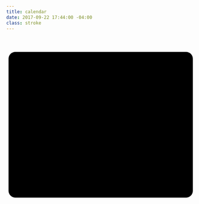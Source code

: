 ```yaml
---
title: calendar
date: 2017-09-22 17:44:00 -04:00
class: stroke
---
```

<svg version="1.1" id="Layer_1" xmlns="http://www.w3.org/2000/svg" xmlns:xlink="http://www.w3.org/1999/xlink" x="0px" y="0px"
	 viewBox="0 0 100 86.2" style="enable-background:new 0 0 100 86.2;" xml:space="preserve">
<path d="M95.2,8.2H4.8c-2,0-3.6,1.6-3.6,3.6v70.1c0,2,1.6,3.6,3.6,3.6h90.4c2,0,3.6-1.6,3.6-3.6V11.8
	C98.8,9.8,97.2,8.2,95.2,8.2z"/>
<line x1="1.2" y1="21.9" x2="98.8" y2="21.9"/>
<rect x="84.3" y="29.4"  width="9.4" height="9.4"/>
<rect x="71.3" y="29.4"  width="9.4" height="9.4"/>
<rect x="58.3" y="29.4"  width="9.4" height="9.4"/>
<rect x="45.3" y="29.4"  width="9.4" height="9.4"/>
<rect x="32.3" y="29.4"  width="9.4" height="9.4"/>
<rect x="84.3" y="42.1"  width="9.4" height="9.4"/>
<rect x="71.3" y="42.1"  width="9.4" height="9.4"/>
<rect x="58.3" y="42.1"  width="9.4" height="9.4"/>
<rect x="45.3" y="42.1"  width="9.4" height="9.4"/>
<rect x="32.3" y="42.1"  width="9.4" height="9.4"/>
<rect x="19.3" y="42.1"  width="9.4" height="9.4"/>
<rect x="6.3" y="42.1"   width="9.4" height="9.4"/>
<rect x="84.3" y="54.9"  width="9.4" height="9.4"/>
<rect x="71.3" y="54.9"  width="9.4" height="9.4"/>
<rect x="58.3" y="54.9"  width="9.4" height="9.4"/>
<rect x="45.3" y="54.9"  width="9.4" height="9.4"/>
<rect x="32.3" y="54.9"  width="9.4" height="9.4"/>
<rect x="19.3" y="54.9"  width="9.4" height="9.4"/>
<rect x="6.3" y="54.9"   width="9.4" height="9.4"/>
<rect x="71.3" y="67.6"  width="9.4" height="9.4"/>
<rect x="58.3" y="67.6"  width="9.4" height="9.4"/>
<rect x="45.3" y="67.6"  width="9.4" height="9.4"/>
<rect x="32.3" y="67.6"  width="9.4" height="9.4"/>
<rect x="19.3" y="67.6"  width="9.4" height="9.4"/>
<rect x="6.3" y="67.6"   width="9.4" height="9.4"/>
<line  x1="15.2" y1="0.7" x2="15.2" y2="14"/>
<line  x1="38.4" y1="0.7" x2="38.4" y2="14"/>
<line  x1="61.6" y1="0.7" x2="61.6" y2="14"/>
<line  x1="84.8" y1="0.7" x2="84.8" y2="14"/>
</svg>
